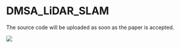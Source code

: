 # DMSA_LiDAR_SLAM
The source code will be uploaded as soon as the paper is accepted.

![](https://github.com/davidskdds/DMSA_LiDAR_SLAM/blob/main/doc/stairs.gif)

